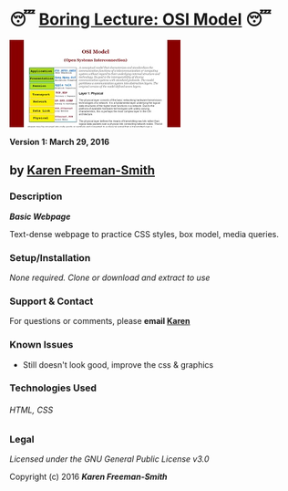 # :sleeping: [Boring Lecture: OSI Model](http://karenfreemansmith.github.io/lecture) :sleeping:
![project screenshot](/img/screenshot.jpg)

__Version 1: March 29, 2016__

## by [Karen Freeman-Smith](http://karenfreemansmith.github.io)

### Description
__*Basic Webpage*__

Text-dense webpage to practice CSS styles, box model, media queries.

### Setup/Installation
*None required. Clone or download and extract to use*

### Support & Contact
For questions or comments, please __email [Karen](karenfreemansmith@gmail.com)__

### Known Issues
* Still doesn't look good, improve the css & graphics

### Technologies Used
###### HTML, CSS

### Legal
*Licensed under the GNU General Public License v3.0*

Copyright (c) 2016 **_Karen Freeman-Smith_**
